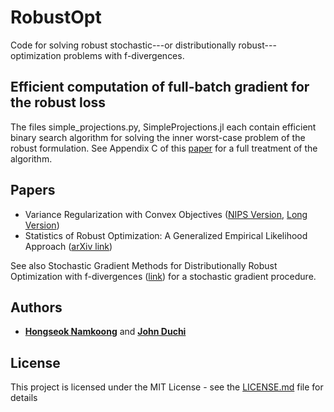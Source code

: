 # RobustOpt

Code for solving robust stochastic---or distributionally robust---optimization problems with f-divergences.


## Efficient computation of full-batch gradient for the robust loss

The files simple_projections.py, SimpleProjections.jl each contain efficient binary search algorithm for solving the inner worst-case problem of the robust formulation. See Appendix C of this [paper](https://papers.nips.cc/paper/6890-variance-based-regularization-with-convex-objectives) for a full treatment of the algorithm.

## Papers 
* Variance Regularization with Convex Objectives ([NIPS Version](https://papers.nips.cc/paper/6890-variance-based-regularization-with-convex-objectives), [Long Version](https://arxiv.org/abs/1610.02581))
* Statistics of Robust Optimization: A Generalized Empirical Likelihood Approach ([arXiv link](https://arxiv.org/abs/1610.02581))

See also Stochastic Gradient Methods for Distributionally Robust Optimization with f-divergences ([link](https://papers.nips.cc/paper/6040-stochastic-gradient-methods-for-distributionally-robust-optimization-with-f-divergences)) for a stochastic gradient procedure.

## Authors

* **[Hongseok Namkoong](http://web.stanford.edu/~hnamk/)** and **[John Duchi](http://web.stanford.edu/~jduchi/)** 

## License

This project is licensed under the MIT License - see the [LICENSE.md](LICENSE.md) file for details
